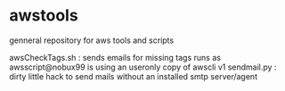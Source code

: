 # awstools
genneral repository for aws tools and scripts 

awsCheckTags.sh : sends emails for missing tags 
runs as awsscript@nobux99 is using an useronly copy of awscli v1 
sendmail.py : dirty little hack to send mails without an installed smtp server/agent
